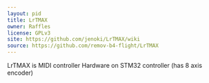 ```yaml
---
layout: pid
title: LrTMAX
owner: Raffles
license: GPLv3
site: https://github.com/jenoki/LrTMAX/wiki
source: https://github.com/remov-b4-flight/LrTMAX
---
```

LrTMAX is MIDI controller Hardware on STM32 controller (has 8 axis encoder)
